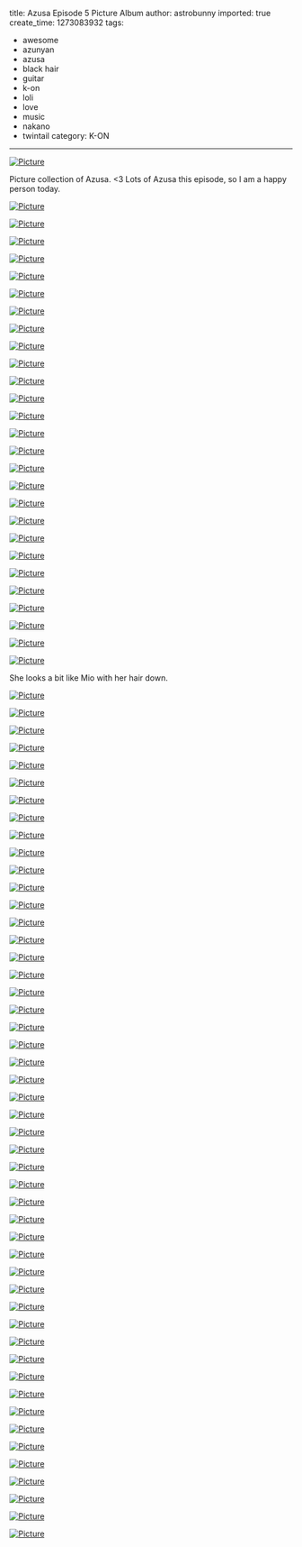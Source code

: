 title: Azusa Episode 5 Picture Album
author: astrobunny
imported: true
create_time: 1273083932
tags:
- awesome
- azunyan
- azusa
- black hair
- guitar
- k-on
- loli
- love
- music
- nakano
- twintail
category: K-ON
---
 [![](wp-uploads/2010/05/wpid-CoalGuys-K-ON-S2-05-4B19B10F_0-500x281.jpg "Picture")](/images/wp-uploads/2010/05/wpid-CoalGuys-K-ON-S2-05-4B19B10F_0.jpg)  
  
Picture collection of Azusa. \<3 Lots of Azusa this episode, so I am a happy person today.  
<!--more-->  
 [![](wp-uploads/2010/05/wpid-CoalGuys-K-ON-S2-05-4B19B10F_1-500x281.jpg "Picture")](/images/wp-uploads/2010/05/wpid-CoalGuys-K-ON-S2-05-4B19B10F_1.jpg)  
  
 [![](wp-uploads/2010/05/wpid-CoalGuys-K-ON-S2-05-4B19B10F_2-500x281.jpg "Picture")](/images/wp-uploads/2010/05/wpid-CoalGuys-K-ON-S2-05-4B19B10F_2.jpg)  
  
 [![](wp-uploads/2010/05/wpid-CoalGuys-K-ON-S2-05-4B19B10F_3-500x281.jpg "Picture")](/images/wp-uploads/2010/05/wpid-CoalGuys-K-ON-S2-05-4B19B10F_3.jpg)  
  
 [![](wp-uploads/2010/05/wpid-CoalGuys-K-ON-S2-05-4B19B10F_4-500x281.jpg "Picture")](/images/wp-uploads/2010/05/wpid-CoalGuys-K-ON-S2-05-4B19B10F_4.jpg)  
  
 [![](wp-uploads/2010/05/wpid-CoalGuys-K-ON-S2-05-4B19B10F_5-500x281.jpg "Picture")](/images/wp-uploads/2010/05/wpid-CoalGuys-K-ON-S2-05-4B19B10F_5.jpg)  
  
 [![](wp-uploads/2010/05/wpid-CoalGuys-K-ON-S2-05-4B19B10F_6-500x281.jpg "Picture")](/images/wp-uploads/2010/05/wpid-CoalGuys-K-ON-S2-05-4B19B10F_6.jpg)  
  
 [![](wp-uploads/2010/05/wpid-CoalGuys-K-ON-S2-05-4B19B10F_8-500x281.jpg "Picture")](/images/wp-uploads/2010/05/wpid-CoalGuys-K-ON-S2-05-4B19B10F_8.jpg)  
  
 [![](wp-uploads/2010/05/wpid-CoalGuys-K-ON-S2-05-4B19B10F_9-500x281.jpg "Picture")](/images/wp-uploads/2010/05/wpid-CoalGuys-K-ON-S2-05-4B19B10F_9.jpg)  
  
 [![](wp-uploads/2010/05/wpid-CoalGuys-K-ON-S2-05-4B19B10F_10-500x281.jpg "Picture")](/images/wp-uploads/2010/05/wpid-CoalGuys-K-ON-S2-05-4B19B10F_10.jpg)  
  
 [![](wp-uploads/2010/05/wpid-CoalGuys-K-ON-S2-05-4B19B10F_11-500x281.jpg "Picture")](/images/wp-uploads/2010/05/wpid-CoalGuys-K-ON-S2-05-4B19B10F_11.jpg)  
  
 [![](wp-uploads/2010/05/wpid-CoalGuys-K-ON-S2-05-4B19B10F_12-500x281.jpg "Picture")](/images/wp-uploads/2010/05/wpid-CoalGuys-K-ON-S2-05-4B19B10F_12.jpg)  
  
 [![](wp-uploads/2010/05/wpid-CoalGuys-K-ON-S2-05-4B19B10F_13-500x281.jpg "Picture")](/images/wp-uploads/2010/05/wpid-CoalGuys-K-ON-S2-05-4B19B10F_13.jpg)  
  
 [![](wp-uploads/2010/05/wpid-CoalGuys-K-ON-S2-05-4B19B10F_14-500x281.jpg "Picture")](/images/wp-uploads/2010/05/wpid-CoalGuys-K-ON-S2-05-4B19B10F_14.jpg)  
  
 [![](wp-uploads/2010/05/wpid-CoalGuys-K-ON-S2-05-4B19B10F_15-500x281.jpg "Picture")](/images/wp-uploads/2010/05/wpid-CoalGuys-K-ON-S2-05-4B19B10F_15.jpg)  
  
 [![](wp-uploads/2010/05/wpid-CoalGuys-K-ON-S2-05-4B19B10F_16-500x281.jpg "Picture")](/images/wp-uploads/2010/05/wpid-CoalGuys-K-ON-S2-05-4B19B10F_16.jpg)  
  
 [![](wp-uploads/2010/05/wpid-CoalGuys-K-ON-S2-05-4B19B10F_17-500x281.jpg "Picture")](/images/wp-uploads/2010/05/wpid-CoalGuys-K-ON-S2-05-4B19B10F_17.jpg)  
  
 [![](wp-uploads/2010/05/wpid-CoalGuys-K-ON-S2-05-4B19B10F_19-500x281.jpg "Picture")](/images/wp-uploads/2010/05/wpid-CoalGuys-K-ON-S2-05-4B19B10F_19.jpg)  
  
 [![](wp-uploads/2010/05/wpid-CoalGuys-K-ON-S2-05-4B19B10F_20-500x281.jpg "Picture")](/images/wp-uploads/2010/05/wpid-CoalGuys-K-ON-S2-05-4B19B10F_20.jpg)  
  
 [![](wp-uploads/2010/05/wpid-CoalGuys-K-ON-S2-05-4B19B10F_21-500x281.jpg "Picture")](/images/wp-uploads/2010/05/wpid-CoalGuys-K-ON-S2-05-4B19B10F_21.jpg)  
  
 [![](wp-uploads/2010/05/wpid-CoalGuys-K-ON-S2-05-4B19B10F_22-500x281.jpg "Picture")](/images/wp-uploads/2010/05/wpid-CoalGuys-K-ON-S2-05-4B19B10F_22.jpg)  
  
 [![](wp-uploads/2010/05/wpid-CoalGuys-K-ON-S2-05-4B19B10F_23-500x281.jpg "Picture")](/images/wp-uploads/2010/05/wpid-CoalGuys-K-ON-S2-05-4B19B10F_23.jpg)  
  
 [![](wp-uploads/2010/05/wpid-CoalGuys-K-ON-S2-05-4B19B10F_24-500x281.jpg "Picture")](/images/wp-uploads/2010/05/wpid-CoalGuys-K-ON-S2-05-4B19B10F_24.jpg)  
  
 [![](wp-uploads/2010/05/wpid-CoalGuys-K-ON-S2-05-4B19B10F_25-500x281.jpg "Picture")](/images/wp-uploads/2010/05/wpid-CoalGuys-K-ON-S2-05-4B19B10F_25.jpg)  
  
 [![](wp-uploads/2010/05/wpid-CoalGuys-K-ON-S2-05-4B19B10F_26-500x281.jpg "Picture")](/images/wp-uploads/2010/05/wpid-CoalGuys-K-ON-S2-05-4B19B10F_26.jpg)  
  
 [![](wp-uploads/2010/05/wpid-CoalGuys-K-ON-S2-05-4B19B10F_27-500x281.jpg "Picture")](/images/wp-uploads/2010/05/wpid-CoalGuys-K-ON-S2-05-4B19B10F_27.jpg)  
  
 [![](wp-uploads/2010/05/wpid-CoalGuys-K-ON-S2-05-4B19B10F_28-500x281.jpg "Picture")](/images/wp-uploads/2010/05/wpid-CoalGuys-K-ON-S2-05-4B19B10F_28.jpg)  
  
 [![](wp-uploads/2010/05/wpid-CoalGuys-K-ON-S2-05-4B19B10F_29-500x281.jpg "Picture")](/images/wp-uploads/2010/05/wpid-CoalGuys-K-ON-S2-05-4B19B10F_29.jpg)  
  
She looks a bit like Mio with her hair down.  
  
 [![](wp-uploads/2010/05/wpid-CoalGuys-K-ON-S2-05-4B19B10F_30-500x281.jpg "Picture")](/images/wp-uploads/2010/05/wpid-CoalGuys-K-ON-S2-05-4B19B10F_30.jpg)  
  
 [![](wp-uploads/2010/05/wpid-CoalGuys-K-ON-S2-05-4B19B10F_31-500x281.jpg "Picture")](/images/wp-uploads/2010/05/wpid-CoalGuys-K-ON-S2-05-4B19B10F_31.jpg)  
  
 [![](wp-uploads/2010/05/wpid-CoalGuys-K-ON-S2-05-4B19B10F_32-500x281.jpg "Picture")](/images/wp-uploads/2010/05/wpid-CoalGuys-K-ON-S2-05-4B19B10F_32.jpg)  
  
 [![](wp-uploads/2010/05/wpid-CoalGuys-K-ON-S2-05-4B19B10F_33-500x281.jpg "Picture")](/images/wp-uploads/2010/05/wpid-CoalGuys-K-ON-S2-05-4B19B10F_33.jpg)  
  
 [![](wp-uploads/2010/05/wpid-CoalGuys-K-ON-S2-05-4B19B10F_34-500x281.jpg "Picture")](/images/wp-uploads/2010/05/wpid-CoalGuys-K-ON-S2-05-4B19B10F_34.jpg)  
  
 [![](wp-uploads/2010/05/wpid-CoalGuys-K-ON-S2-05-4B19B10F_35-500x281.jpg "Picture")](/images/wp-uploads/2010/05/wpid-CoalGuys-K-ON-S2-05-4B19B10F_35.jpg)  
  
 [![](wp-uploads/2010/05/wpid-CoalGuys-K-ON-S2-05-4B19B10F_37-500x281.jpg "Picture")](/images/wp-uploads/2010/05/wpid-CoalGuys-K-ON-S2-05-4B19B10F_37.jpg)  
  
 [![](wp-uploads/2010/05/wpid-CoalGuys-K-ON-S2-05-4B19B10F_38-500x281.jpg "Picture")](/images/wp-uploads/2010/05/wpid-CoalGuys-K-ON-S2-05-4B19B10F_38.jpg)  
  
 [![](wp-uploads/2010/05/wpid-CoalGuys-K-ON-S2-05-4B19B10F_39-500x281.jpg "Picture")](/images/wp-uploads/2010/05/wpid-CoalGuys-K-ON-S2-05-4B19B10F_39.jpg)  
  
 [![](wp-uploads/2010/05/wpid-CoalGuys-K-ON-S2-05-4B19B10F_40-500x281.jpg "Picture")](/images/wp-uploads/2010/05/wpid-CoalGuys-K-ON-S2-05-4B19B10F_40.jpg)  
  
 [![](wp-uploads/2010/05/wpid-CoalGuys-K-ON-S2-05-4B19B10F_41-500x281.jpg "Picture")](/images/wp-uploads/2010/05/wpid-CoalGuys-K-ON-S2-05-4B19B10F_41.jpg)  
  
 [![](wp-uploads/2010/05/wpid-CoalGuys-K-ON-S2-05-4B19B10F_43-500x281.jpg "Picture")](/images/wp-uploads/2010/05/wpid-CoalGuys-K-ON-S2-05-4B19B10F_43.jpg)  
  
 [![](wp-uploads/2010/05/wpid-CoalGuys-K-ON-S2-05-4B19B10F_44-500x281.jpg "Picture")](/images/wp-uploads/2010/05/wpid-CoalGuys-K-ON-S2-05-4B19B10F_44.jpg)  
  
 [![](wp-uploads/2010/05/wpid-CoalGuys-K-ON-S2-05-4B19B10F_45-500x281.jpg "Picture")](/images/wp-uploads/2010/05/wpid-CoalGuys-K-ON-S2-05-4B19B10F_45.jpg)  
  
 [![](wp-uploads/2010/05/wpid-CoalGuys-K-ON-S2-05-4B19B10F_46-500x281.jpg "Picture")](/images/wp-uploads/2010/05/wpid-CoalGuys-K-ON-S2-05-4B19B10F_46.jpg)  
  
 [![](wp-uploads/2010/05/wpid-CoalGuys-K-ON-S2-05-4B19B10F_47-500x281.jpg "Picture")](/images/wp-uploads/2010/05/wpid-CoalGuys-K-ON-S2-05-4B19B10F_47.jpg)  
  
 [![](wp-uploads/2010/05/wpid-CoalGuys-K-ON-S2-05-4B19B10F_48-500x281.jpg "Picture")](/images/wp-uploads/2010/05/wpid-CoalGuys-K-ON-S2-05-4B19B10F_48.jpg)  
  
 [![](wp-uploads/2010/05/wpid-CoalGuys-K-ON-S2-05-4B19B10F_49-500x281.jpg "Picture")](/images/wp-uploads/2010/05/wpid-CoalGuys-K-ON-S2-05-4B19B10F_49.jpg)  
  
 [![](wp-uploads/2010/05/wpid-CoalGuys-K-ON-S2-05-4B19B10F_50-500x281.jpg "Picture")](/images/wp-uploads/2010/05/wpid-CoalGuys-K-ON-S2-05-4B19B10F_50.jpg)  
  
 [![](wp-uploads/2010/05/wpid-CoalGuys-K-ON-S2-05-4B19B10F_51-500x281.jpg "Picture")](/images/wp-uploads/2010/05/wpid-CoalGuys-K-ON-S2-05-4B19B10F_51.jpg)  
  
 [![](wp-uploads/2010/05/wpid-CoalGuys-K-ON-S2-05-4B19B10F_52-500x281.jpg "Picture")](/images/wp-uploads/2010/05/wpid-CoalGuys-K-ON-S2-05-4B19B10F_52.jpg)  
  
 [![](wp-uploads/2010/05/wpid-CoalGuys-K-ON-S2-05-4B19B10F_53-500x281.jpg "Picture")](/images/wp-uploads/2010/05/wpid-CoalGuys-K-ON-S2-05-4B19B10F_53.jpg)  
  
 [![](wp-uploads/2010/05/wpid-CoalGuys-K-ON-S2-05-4B19B10F_54-500x281.jpg "Picture")](/images/wp-uploads/2010/05/wpid-CoalGuys-K-ON-S2-05-4B19B10F_54.jpg)  
  
 [![](wp-uploads/2010/05/wpid-CoalGuys-K-ON-S2-05-4B19B10F_55-500x281.jpg "Picture")](/images/wp-uploads/2010/05/wpid-CoalGuys-K-ON-S2-05-4B19B10F_55.jpg)  
  
 [![](wp-uploads/2010/05/wpid-CoalGuys-K-ON-S2-05-4B19B10F_56-500x281.jpg "Picture")](/images/wp-uploads/2010/05/wpid-CoalGuys-K-ON-S2-05-4B19B10F_56.jpg)  
  
 [![](wp-uploads/2010/05/wpid-CoalGuys-K-ON-S2-05-4B19B10F_57-500x281.jpg "Picture")](/images/wp-uploads/2010/05/wpid-CoalGuys-K-ON-S2-05-4B19B10F_57.jpg)  
  
 [![](wp-uploads/2010/05/wpid-CoalGuys-K-ON-S2-05-4B19B10F_58-500x281.jpg "Picture")](/images/wp-uploads/2010/05/wpid-CoalGuys-K-ON-S2-05-4B19B10F_58.jpg)  
  
 [![](wp-uploads/2010/05/wpid-CoalGuys-K-ON-S2-05-4B19B10F_59-500x281.jpg "Picture")](/images/wp-uploads/2010/05/wpid-CoalGuys-K-ON-S2-05-4B19B10F_59.jpg)  
  
 [![](wp-uploads/2010/05/wpid-CoalGuys-K-ON-S2-05-4B19B10F_60-500x281.jpg "Picture")](/images/wp-uploads/2010/05/wpid-CoalGuys-K-ON-S2-05-4B19B10F_60.jpg)  
  
 [![](wp-uploads/2010/05/wpid-CoalGuys-K-ON-S2-05-4B19B10F_61-500x281.jpg "Picture")](/images/wp-uploads/2010/05/wpid-CoalGuys-K-ON-S2-05-4B19B10F_61.jpg)  
  
 [![](wp-uploads/2010/05/wpid-CoalGuys-K-ON-S2-05-4B19B10F_62-500x281.jpg "Picture")](/images/wp-uploads/2010/05/wpid-CoalGuys-K-ON-S2-05-4B19B10F_62.jpg)  
  
 [![](wp-uploads/2010/05/wpid-CoalGuys-K-ON-S2-05-4B19B10F_63-500x281.jpg "Picture")](/images/wp-uploads/2010/05/wpid-CoalGuys-K-ON-S2-05-4B19B10F_63.jpg)  
  
 [![](wp-uploads/2010/05/wpid-CoalGuys-K-ON-S2-05-4B19B10F_64-500x281.jpg "Picture")](/images/wp-uploads/2010/05/wpid-CoalGuys-K-ON-S2-05-4B19B10F_64.jpg)  
  
 [![](wp-uploads/2010/05/wpid-CoalGuys-K-ON-S2-05-4B19B10F_65-500x281.jpg "Picture")](/images/wp-uploads/2010/05/wpid-CoalGuys-K-ON-S2-05-4B19B10F_65.jpg)  
  
 [![](wp-uploads/2010/05/wpid-CoalGuys-K-ON-S2-05-4B19B10F_66-500x281.jpg "Picture")](/images/wp-uploads/2010/05/wpid-CoalGuys-K-ON-S2-05-4B19B10F_66.jpg)  
  
 [![](wp-uploads/2010/05/wpid-CoalGuys-K-ON-S2-05-4B19B10F_67-500x281.jpg "Picture")](/images/wp-uploads/2010/05/wpid-CoalGuys-K-ON-S2-05-4B19B10F_67.jpg)  
  
 [![](wp-uploads/2010/05/wpid-CoalGuys-K-ON-S2-05-4B19B10F_68-500x281.jpg "Picture")](/images/wp-uploads/2010/05/wpid-CoalGuys-K-ON-S2-05-4B19B10F_68.jpg)  
  
 [![](wp-uploads/2010/05/wpid-CoalGuys-K-ON-S2-05-4B19B10F_69-500x281.jpg "Picture")](/images/wp-uploads/2010/05/wpid-CoalGuys-K-ON-S2-05-4B19B10F_69.jpg)  
  
 [![](wp-uploads/2010/05/wpid-CoalGuys-K-ON-S2-05-4B19B10F_70-500x281.jpg "Picture")](/images/wp-uploads/2010/05/wpid-CoalGuys-K-ON-S2-05-4B19B10F_70.jpg)  
  
 [![](wp-uploads/2010/05/wpid-CoalGuys-K-ON-S2-05-4B19B10F_71-500x281.jpg "Picture")](/images/wp-uploads/2010/05/wpid-CoalGuys-K-ON-S2-05-4B19B10F_71.jpg)  
  
 [![](wp-uploads/2010/05/wpid-CoalGuys-K-ON-S2-05-4B19B10F_72-500x281.jpg "Picture")](/images/wp-uploads/2010/05/wpid-CoalGuys-K-ON-S2-05-4B19B10F_72.jpg)  
  
 [![](wp-uploads/2010/05/wpid-CoalGuys-K-ON-S2-05-4B19B10F_73-500x281.jpg "Picture")](/images/wp-uploads/2010/05/wpid-CoalGuys-K-ON-S2-05-4B19B10F_73.jpg)  
  
 [![](wp-uploads/2010/05/wpid-CoalGuys-K-ON-S2-05-4B19B10F_74-500x281.jpg "Picture")](/images/wp-uploads/2010/05/wpid-CoalGuys-K-ON-S2-05-4B19B10F_74.jpg)  
  
 [![](wp-uploads/2010/05/wpid-CoalGuys-K-ON-S2-05-4B19B10F_75-500x281.jpg "Picture")](/images/wp-uploads/2010/05/wpid-CoalGuys-K-ON-S2-05-4B19B10F_75.jpg)  
  
 [![](wp-uploads/2010/05/wpid-CoalGuys-K-ON-S2-05-4B19B10F_76-500x281.jpg "Picture")](/images/wp-uploads/2010/05/wpid-CoalGuys-K-ON-S2-05-4B19B10F_76.jpg)  
  
 [![](wp-uploads/2010/05/wpid-CoalGuys-K-ON-S2-05-4B19B10F_77-500x281.jpg "Picture")](/images/wp-uploads/2010/05/wpid-CoalGuys-K-ON-S2-05-4B19B10F_77.jpg)  
  
 [![](wp-uploads/2010/05/wpid-CoalGuys-K-ON-S2-05-4B19B10F_78-500x281.jpg "Picture")](/images/wp-uploads/2010/05/wpid-CoalGuys-K-ON-S2-05-4B19B10F_78.jpg)  
  
 [![](wp-uploads/2010/05/wpid-CoalGuys-K-ON-S2-05-4B19B10F_79-500x281.jpg "Picture")](/images/wp-uploads/2010/05/wpid-CoalGuys-K-ON-S2-05-4B19B10F_79.jpg)  
  
 [![](wp-uploads/2010/05/wpid-CoalGuys-K-ON-S2-05-4B19B10F_80-500x281.jpg "Picture")](/images/wp-uploads/2010/05/wpid-CoalGuys-K-ON-S2-05-4B19B10F_80.jpg)